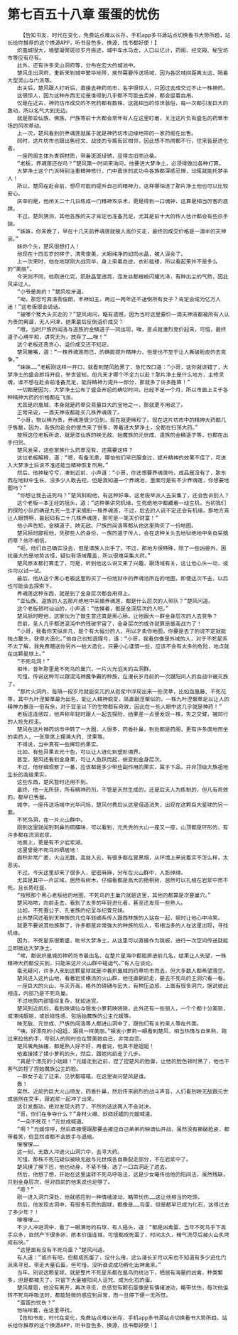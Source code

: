 # 第七百五十八章 蛋蛋的忧伤
        【告知书友，时代在变化，免费站点难以长存，手机app多书源站点切换看书大势所趋，站长给你推荐的这个换源APP，听书音色多、换源、找书都好使！】
       炽凰城很大，墙壁凝聚斑驳岁月痕迹，城中车水马龙，人口以亿计，药阁、经文殿、秘宝坊市等应有尽有。
       此外，还有许多灵山洞府等，分布在宏大的城池中。
       楚风走出洞府，重新来到城中繁华地带，居然需要传送场域，因为各区域间距离太远，隔着大型灵山与门派等。
       出关后，楚风跟人打听后，直接去神药坊市，名字很惊人，只因过去成交过不止一株神药。
       这很惊人，因为这种东西无论是谁得到几乎都不可能去卖掉，都会留着自用。
       仅是在近古，神药坊市成交的不死药都有数株，这就相当的惊世骇俗，每一次都引发巨大的轰动，所以名气大到无边。
       就是那亚仙族、佛族、尸族等前十大都会常年有人在这里盯着，关注这片负有盛名的药草市场的风吹草动。
       上一次，楚风看到的养魂莲就属于就是神药坊市边缘地带的一家药阁在出售。
       同时，这片坊市也跟出售经文、战技的专属街区相邻，因此想不热闹都不行，往来皆是进化者。
       一座药阁主体为青铜材质，带着斑斑绿锈，显得古旧而沧桑。
       “老板，养魂莲还在吗？”楚风第一时间来询问，他要进大梦净土，必须得做出各种打算。
       大梦净土这个门派特别注重精神修行，门中震世的武功令各族都深感忌惮，动辄就能托梦杀人！
       所以，楚风在赴会前，想尽可能的提升自己的精神力，这样哪怕进了那片净土他也可以比较安心。
       庆幸的是，他闭关二十几日练成一门精神攻杀术，更是得到一口魂钟，这算是相当厉害的底牌。
       不过，楚风猜测，其他各族的天才肯定也准备充足，尤其是前十大的传人估计都会有些杀手锏。
       “妹妹，你来晚了，早在十几天前养魂莲就被人高价买走，最终的成交价格是一滴半的天神液。”
       妹你个头，楚风很想打人！
       他现在十四五岁的样子，清秀俊美，大眼纯净的如同水晶，被人误会了。
       上一次来时，他在地球刚大战完毕，身上染着血迹，衣衫褴褛，所以看起来并不是多么的“美丽”。
       今天则不同，他刚进化完，肌肤晶莹透亮，连发丝都根根闪耀光泽，有种出尘的气质，因此风采过人。
       “小爷是男的！”楚风咬牙道。
       “呦，那您可真清秀俊朗，丰神如玉，再过一两年还不迷倒所有女子？肯定会成为亿万人迷！”这老板很会说话。
       “被哪个冤大头买走的？”楚风询问，略有遗憾，因为当时这里要价一滴天神液都被所有人认为贵的离谱，无人问津，结果最后反倒溢价成交？
       “哦，当时尸族的阎洛与道族的金鳞道子一同出现，唉，差点就激烈竞价起来，可惜，最终道子心境平和，讲究无为，放弃了……唉！”
       这个老板还真贪心，溢价成交还不知足。
       楚风撇嘴，道：“一株养魂莲而已，的确能提升精神力，但是也不至于让人撕破脸皮的去竞争。”
       “妹妹……”老板刚这样一开口，就看到楚风脸黑了，急忙改口道：“小哥，这你就说错了，大梦净土的盛会即将开启，举世皆知，但凡天才哪个不全力以赴？那片净土是什么地方，主修灵魂，谁不想在赴会前准备充足，能将精神力提升一部分，那就多了许多胜算！”
       一切都是因为，大梦净土公布了盛会开启的确切时间，已经不足一个月，所以市面上关于各种精神大药的价格都在飞涨。
       尤其是炽凰城，本身就是药草交易量巨大的宝地之一，那就更不用说了。
       正常来说，一滴天神液都能买几株养魂莲了。
       “小哥，物以稀为贵，养魂莲很少见到，现在就更稀珍了。现在这片坊市中的精神大药都几乎售罄，因为，各族的赴会的俊杰来了很多，等着进大梦净土，全都在扫荡大药。”
       按照这位老板所说，就是亚仙族的映无敌、始魔族的元世成、道族的金鳞道子等，也都在出手扫货。
       楚风发呆，这些家族什么药草没有，还需要这样？
       这位老板解释，道：“嗯，有备无患，哪怕他们早已服食过，提升精神的效果不佳了，可进入大梦净土后说不准还能当精神恢复剂用。”
       然后，他神秘兮兮，凑到近前，小声道：“小哥，你还想要养魂莲吗，成品是没有了，那东西在地狱中生长，没多少人敢去挖，但是我知道一个养魂池，里面可是有不少养魂莲，你想要地图吗？”
       “你想让我去送死吗？”楚风斜睨他，有这种好事，这老板早派人去采集了，还会告诉别人？
       这个老板一本正经的摇头，道：“这种事讲究机缘，生死绝地中都藏着一线生机，当初我们的探险小队的确是九死一生才采摘到一株养魂莲，不过，后去的人说不定还会有机缘。那地方真让人眼馋啊，最起码有二十几株养魂莲，那可是一笔天价财富！”
       他小声告知，金鳞道子、映无敌、尸族的阎洛等都从他这里购买了一份地图。
       楚风顿时鄙视他，凭那些人的身份，一族的道子传人，会在这种关头去地狱绝地中亲自采摘药草？他不相信。
       “呃，他们自己确实没去，但是请族人出手了。不过，那地方很特殊，除了一些凶兽外，困扰最大的是地势古怪，疑似有场域覆盖，所以很难采集大药。”
       楚风原本都打算走了，可是，听到他这么说又来了兴趣，跟场域有关，这让他心头一动，或许可以试一试。
       最后，他从这个黑心老板这里购买了一份地狱中的养魂池所在的地图，即便这次不去，以后也可能会去探索下。
       养魂莲这种东西，就是到了金身层次都会用得上。
       “亚仙族、道族的人去那片绝地中采摘养魂莲，都是什么层次的人带队？”楚风问道。
       这个老板顿时讪讪的，小声道：“估摸着，都是金深层次的人吧。”
       楚风顿时瞪他，这家伙为了做生意还真是黑心肠，让他跟大一群金身层次的人去竞争？
       目前，圣人几乎都进混沌中的残破宇宙了，金身层次的或许就算是最高战力了！
       “小哥，我看你天纵非凡，是个有大幅分的人，所以才卖你地图，你要是去了的说不定就能独占鳌头，获得大造化。”他自己也知道理亏，道：“小哥，我看你像是外域的人，对于不死星系不太了解，我免费赠送你另外一桩大造化，只要小心谨慎一些，应该不会有太多的危险，地点就在这颗星球上。”
       “不死鸟洞！”
       相传，昔年那里是不死鸟的巢穴，一片火光滔天的古洞群。
       可惜，传说这种可以跟混沌神魔争霸的种族，在漫长岁月前的一次跟阳间人的血战中被灭族了。
       “那片火洞内，每隔一段岁月就能突兀的从岩浆中浮现出来一些灵草，比如血凰藤、不死花等，其中九叶涅槃草最为出名，能让人精神蜕变，简直跟涅槃似的，一株九叶涅槃草足以让人的精神力暴涨一倍有余，对于亚圣以下的生物都有奇效，因此在一些人眼中这几乎就是神药！”
       老板连连感叹，他声称年轻时跟人一起去探险，结果差一点便发现一株，失之交臂，被同行的人抢先挖走。
       楚风在这片神药坊市中转了一大圈，人很多，药香扑鼻，到处都是药阁，更有许多席地而坐的卖药人，一张草席上摆满大药、灵果等。
       不得说，当中真有一些稀珍的果实。
       比如，有些异果五光十色，可以让人进化到塑形境界。
       甚至，楚风还看到金身果，可让人鱼跃而起，蜕变到金身层次。
       不过，他仔细观察了一番，应该都是多少带些副作用的果实，属于下品，并非顶级大族祖地生长的高级果实。
       这些东西，楚风暂时还用不到。
       最终，他一无所获，所有精神药剂，不管是天然生成的，还是后天人为炼制的，但凡有奇效的，都早已售罄。
       城中，一座传送场域中光华闪烁，楚风付费后从这里借道消失，出现在这颗巨大星球的另一面。
       不死鸟洞，在一片火山群中。
       刚到这里就闻到刺鼻的硫磺味，可以看到，光秃秃的大山一座又一座，山顶都是环形的，有许多都在流淌岩浆。
       地面上，更是有不少岩浆湖。
       这里曾是不死鸟的栖居地！
       面积非常广袤，火山无数，高耸入云，有很多都在冒黑烟，从环境上来说着实不怎么样，太恶劣。
       不过，今天这里却来了很多人，密密麻麻，分布在火山群中，人影绰绰。
       尤其是其中一片区域，居然有树木，仔细看都是高大的梧桐树，居然可以扎根在岩浆中而不死，且长势旺盛。
       “按照那个黑心老板给的地图，不死鸟的主巢穴就是这里，其他的都算是次要巢穴。”
       楚风咕哝，向前走去，看到了太多的年轻进化者，甚至还发现一些熟人。
       比如，不死蚕公子、孔雀族的纪呈与纪萱兄妹。
       此外楚风还看到天神族的几位年轻嫡系传人跟西林族的人站在一起，顿时让他心中冷笑。
       就更不要说其他族群了，许多都是非常强大的种族的后人，有相当多的人在这里出现，寻找机缘。
       因为，不死星系很繁盛，毗邻大梦净土，从这里可以直接作为跳板，进行一次空间传送就能立即抵达大梦净土。
       “唉，都说炽凰城的神药坊市最出名，在整片星海中都能排进前几名，结果让人失望，一株精神大药都没买到，只能来这片火山群中碰运气。”有人在谈论。
       毫无疑问，许多人来到这颗星球就是冲着炽凰城的药草坊市而去，但大多数人都希望落空。
       楚风进入这片山地，看着岩浆横流的火山群，他径直朝前走，要去不死鸟的主洞穴看一看。
       一座巨大的火山，与天齐高，格外的磅礴与宏大，有种压迫感，上面有很多洞穴，据说彼此相连，内部乃是不死鸟巢。
       不过地势内部错综复杂，犹如迷宫。
       楚风到近前后，看到映谪仙与银发小萝莉映晓晓，此外还有一些丽人，一个个都十分美丽，或清纯靓丽，或妖娆性感，包括始魔族的公主元媛等。
       映无敌、元世成、尸族的阎洛等人都进山洞中了，跟他们有关的亲人等在外面。
       “咦，好漂亮的小姐姐，跟我一样美丽。”银发小萝莉一眼看到楚风，相当热情与自来熟，跑过来拉他的手，夸别人的同时也在赞美她自己，非常自恋。
       楚风嘴角抽搐，都是熟人好不好，再者说，他真不是姐姐！
       他直接揉了揉小萝莉的头，然后，跟她向前走了几步。
       “真是个漂亮的小姑娘！”元媛走到近前，捏了捏楚风的脸蛋，让他的脸色顿时黑了，他也不客气的捏了捏始魔族公主的脸。
       一群女子走了过来，见状都嘻嘻，在这里询问楚风是谁。
       轰！
       突然，近前的巨大火山喷发，药香扑鼻，然后传来剧烈的战斗声音，人们看到映无敌跟元世成居然在交手，跟岩浆一起冲了出来。
       这引发轰动，绝对发现大药了，不然的话这两人不会对决。
       “哥，你们在争夺什么？”身材火爆、妖娆妩媚的元媛喊道。
       “一朵不死花！”元世成喊道。
       “啊？”元媛惊呼，然后直接便跟那要去接应自己弟弟的映谪仙开战，虽然没有撕破脸皮，都带着笑，但显然谁都不会放手与退缩。
       嗖嗖嗖……
       这一刻，无数人冲进火山洞穴中，去寻大药。
       可惜，那株不死花疑似被映无敌与元世成各自撕裂走部分，不在岩浆中了。
       楚风摸了摸下巴，他也动身，不紧不慢，选了一口古洞走了进去。
       然后，他想了想，开始在这里运转不死鸟呼吸法，这是少女曦传给他的阳间法，虽然残缺，只到金身层次，但对目前的他来说也足够了。
       “嗯？”
       刚一进入洞穴深处，他就感应到一种情绪波动，略带忧伤……这让他相当的吃惊。
       然后，他发现古洞中，有很多石质的圆球，都像是……鸟蛋，但是都早已成为化石，这得过去了多少年？！
       嗖嗖嗖……
       不少人冲进洞中，看了一眼满地的石球，有人摇头，道：“都是凶禽蛋，当年不死鸟手下高手众多，自然产下很多卵，原本价值连城，可惜都成死蛋了，时间太久，精气流尽后被火山炙烤成石块。”
       “这里面有没有不死鸟蛋？”楚风问道。
       有人道：“或许有吧，但都成死蛋了，没什么用，这么漫长岁月以来也不知道有多少进化门派来寻觅，带走大量石蛋，但可惜，没听谁说成功孵化出神禽来。”
       当年，别说这颗星球，就是整片不死星系都在凰鸟的统治下，栖居有海量的凶禽，种类繁多，但是都被灭了，只留下大量被阳间人诅咒、成为化石的蛋。
       楚风蹙眉，他没有离开，再次寻觅，总感觉有颗石蛋像是有情绪波动，略带忧伤，每次他运转不死鸟呼吸法时，都能轻微的感应到异常，而一旦停下便一无所觉。
       “蛋蛋的忧伤？”
       他咕哝着，在这里寻找。
       【告知书友，时代在变化，免费站点难以长存，手机app多书源站点切换看书大势所趋，站长给你推荐的这个换源APP，听书音色多、换源、找书都好使！】